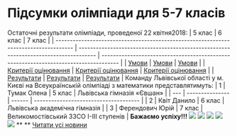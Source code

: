 # Підсумки олімпіади для 5-7 класів
Остаточні результати олімпіади, проведеної 22 квітня2018:
|                                        5 клас                                        |                                        6 клас                                        |                                        7 клас                                        |
| ------------------------------------------------------------------------------------ | ------------------------------------------------------------------------------------ | ------------------------------------------------------------------------------------ |
|        [Умови](/images/підсумки-олімпіади-для-5-7-класів/завдання-5-клас.jpg)        |        [Умови](/images/підсумки-олімпіади-для-5-7-класів/завдання-6-клас.jpg)        |        [Умови](/images/підсумки-олімпіади-для-5-7-класів/завдання-7-клас.jpg)        |
| [Критерії оцінювання](/images/підсумки-олімпіади-для-5-7-класів/критерії-5-клас.jpg) | [Критерії оцінювання](/images/підсумки-олімпіади-для-5-7-класів/критерії-6-клас.jpg) | [Критерії оцінювання](/images/підсумки-олімпіади-для-5-7-класів/критерії-7-клас.jpg) |
|  [Результати](/files/підсумки-олімпіади-для-5-7-класів/остаточні-результати-5.pdf)   |  [Результати](/files/підсумки-олімпіади-для-5-7-класів/остаточні-результати-6.pdf)   |  [Результати](/files/підсумки-олімпіади-для-5-7-класів/остаточні-результати-7.pdf)   |
Команду Львівської області у м. Києві на Всеукраїнській олімпіаді з математики представлятимуть:
|  1  |   Тумак Олена   | 5 клас |      Львівська гімназія «Євшан»       |
| --- | --------------- | ------ | ------------------------------------- |
|  2  |   Квіт Данило   | 6 клас |     Львівська академічна гімназія     |
|  3  | Ферендович Юрій | 7 клас | Великомостівський ЗЗСО І-ІІІ ступенів |
**Бажаємо успіху!!!**
**![](/images/підсумки-олімпіади-для-5-7-класів/img_4463.jpg)**
**![](/images/підсумки-олімпіади-для-5-7-класів/img_4467.jpg)**
**![](/images/підсумки-олімпіади-для-5-7-класів/img_4469.jpg)**
**![](/images/підсумки-олімпіади-для-5-7-класів/img_4471.jpg)**
**![](/images/підсумки-олімпіади-для-5-7-класів/img_4473.jpg)**
** **
[Читати усі новини](/news)


